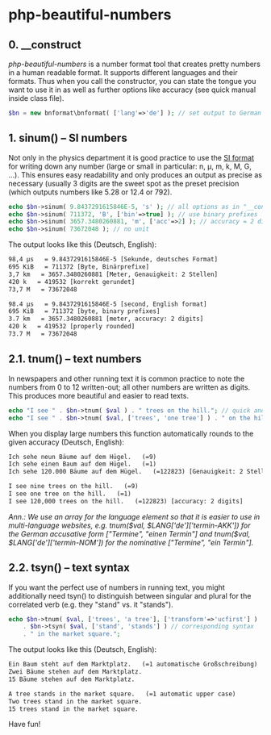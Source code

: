 # php-beautiful-numbers

## 0. __construct ##

*php-beautiful-numbers* is a number format tool that creates pretty numbers in a human readable format. It supports different languages and their formats. Thus when you call the constructor, you can state the tongue you want to use it in as well as further options like accuracy (see quick manual inside class file).  

```php
$bn = new bnformat\bnformat( ['lang'=>'de'] ); // set output to German 
```


## 1. sinum() – SI numbers ##

Not only in the physics department it is good practice to use the [SI format](https://en.wikipedia.org/wiki/International_System_of_Units) for writing down any number (large or small in particular: n, µ, m, k, M, G, ...). This ensures easy readability and only produces an output as precise as necessary (usually 3 digits are the sweet spot as the preset precision (which outputs numbers like 5.28 or 12.4 or 792). 

```php
echo $bn->sinum( 9.8437291615846E-5, 's' ); // all options as in "__construct"
echo $bn->sinum( 711372, 'B', ['bin'=>true] ); // use binary prefixes 
echo $bn->sinum( 3657.3480260881, 'm', ['acc'=>2] ); // accuracy = 2 digits 
echo $bn->sinum( 73672048 ); // no unit 
```

The output looks like this (Deutsch, English):

```html
98,4 µs   = 9.8437291615846E-5 [Sekunde, deutsches Format]
695 KiB   = 711372 [Byte, Binärprefixe]
3,7 km   = 3657.3480260881 [Meter, Genauigkeit: 2 Stellen]
420 k   = 419532 [korrekt gerundet]
73,7 M   = 73672048
```
```html
98.4 µs   = 9.8437291615846E-5 [second, English format]
695 KiB   = 711372 [byte, binary prefixes]
3.7 km   = 3657.3480260881 [meter, accuracy: 2 digits]
420 k   = 419532 [properly rounded]
73.7 M   = 73672048
```


## 2.1. tnum() – text numbers ##

In newspapers and other running text it is common practice to note the numbers from 0 to 12 written-out; all other numbers are written as digits. This produces more beautiful and easier to read texts.  

```php
echo "I see " . $bn->tnum( $val ) . " trees on the hill."; // quick and easy 
echo "I see " . $bn->tnum( $val, ['trees', 'one tree'] ) . " on the hill."; // singular distinction
```

When you display large numbers this function automatically rounds to the given accuracy (Deutsch, English):

```html
Ich sehe neun Bäume auf dem Hügel.   (=9)
Ich sehe einen Baum auf dem Hügel.   (=1)
Ich sehe 120.000 Bäume auf dem Hügel.   (=122823) [Genauigkeit: 2 Stellen]
``` 
```html
I see nine trees on the hill.   (=9)
I see one tree on the hill.   (=1)
I see 120,000 trees on the hill.   (=122823) [accuracy: 2 digits]
```

*Ann.: We use an array for the language element so that it is easier to use in multi-language websites, e.g. tnum($val, $LANG['de']['termin-AKK']) for the German accusative form ["Termine", "einen Termin"] and tnum($val, $LANG['de']['termin-NOM']) for the nominative ["Termine", "ein Termin"].*

## 2.2. tsyn() – text syntax ##

If you want the perfect use of numbers in running text, you might additionally need tsyn() to distinguish between singular and plural for the correlated verb (e.g. they "stand" vs. it "stands"). 

```php
echo $bn->tnum( $val, ['trees', 'a tree'], ['transform'=>'ucfirst'] ) . " " // start uppercase  
    . $bn->tsyn( $val, ['stand', 'stands'] ) // corresponding syntax
    . " in the market square.";

```

The output looks like this (Deutsch, English):

```html
Ein Baum steht auf dem Marktplatz.   (=1 automatische Großschreibung)
Zwei Bäume stehen auf dem Marktplatz.
15 Bäume stehen auf dem Marktplatz.
```
```html
A tree stands in the market square.   (=1 automatic upper case)
Two trees stand in the market square.
15 trees stand in the market square.
``` 


Have fun!
